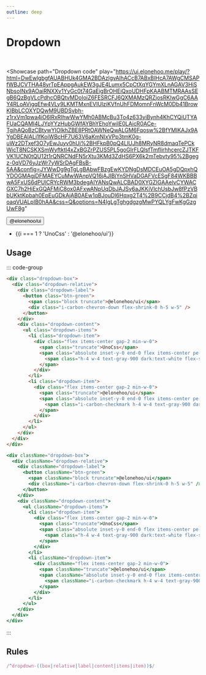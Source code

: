 ```yaml
---
outline: deep
---
```


<script setup lang="ts">
import {ref} from 'vue'
const show = ref(false)
</script>

# Dropdown

<br/>

<Showcase
  path="Dropdown code"
  play="https://ui.elonehoo.me/play/?html=DwEwlgbgfAUABHUk4GMA2BDAzlgvAIhACcB7ABxBIHcA7AWgCMSAPfWBJCVTHA48yrTpEAppgAukEW3gJE4Lumx5CpCtXqYGYmXLnAGAV3HiSNbsoINx9AOaiRNXXv1YyGc0t74GaEigBrOHEiQxoUDHFpKAABMTMRAAsSEgB6QzBgVLcPdhcOBQtvMDoIoiZ6FESRCFJ6QXMAMzQRZjosRKIwGgC6AAY4RLoAVjgqEfw4VLy9LKMTMxnEVIUlziKVfnUhFDMomnFnWcM0Db41BrowKIBbLCOXYDQwM9UBDSvbh-z1rxVm1pwa4iO6lRxRIhwWwYMh0ABMcBu3To4z633yiBynh4KhCYQiUTYAFUaCQAMI4LJYpYYzHubGWfAYBhYEhoYwiIE0LAicR0ACe-TgjhAQoBzCBtywYIOIkhZBE8PRtOAWNeQwALGM6Fqosw%2BfYMIKAJx9AYgDBEAIALj1fKoiWBcHF7U63V6aKmNIxVPp3tmK0g-uWz2DTxef3O7yEwJuyv0hUj%2BHFkpB0pQ4LlUJh8MRyNR8dmaqTePCkWicT8NCSKXSmWyftktI4xZxBGZrPZUS5PL5goGIrFLQlsfTmflirhhcercZJTKFVK1UCN0tQU12t1rQNRCNdFN5rXtu3KMd3ZdHS6PX6k2mTebvty95%2Bgegz-0qVD76yJzWr7yWSrDAgFBsB-5AA&config=JYWwDg9gTgLgBAbwFBzgEwKYDNgDsMDCEuOA5gDQpxhQYDOGMAgjDFMAEYCuMwWAnpVQ16jAJIBjYnSHVaDGAFVcESgF84WKBBBwA5FxUS6dPUlCRYcRWM3bdegAIYANsQwALCBAD0XYGZIGAAelvCYWACGXC7h2HiExGQAFMjC8ox0AFxwANpUqDbJAJSy6aJKKiVlchUsbJw8fPzVBbUKktKpbah0EpEuGDkAjAB0AEw1qBJouDl6Hqxg2T4%2B9CCjdB4%2BZqioaqVUALpIB0hAA&css=Q&options=N4IgLgTghgdgzgMwPYQLYgFwKgGzgUwF8g"
>
  <div class="space-center">
    <div class="dropdown-box">
      <div class="dropdown-relative">
        <div class="dropdown-label">
          <button class="btn-green" @click="show = !show">
            <span class="block truncate">@elonehoo/ui</span>
            <div class="i-carbon-chevron-down flex-shrink-0 h-5 w-5" />
          </button>
        </div>
        <div v-if="show" class="dropdown-content mt--3">
          <ul class="dropdown-items">
            <li v-for="i in 2" :key="i" class="dropdown-item">
              <div class="flex items-center gap-2 min-w-0">
                <span class="truncate">{{i === 1 ? 'UnoCss' : '@elonehoo/ui'}}</span>
                <span class="absolute inset-y-0 end-0 flex items-center pe-2">
                  <span v-if="i === 2" class="i-carbon-checkmark h-4 w-4 text-gray-900 dark:text-white flex-shrink-0" />
                </span>
              </div>
            </li>
          </ul>
        </div>
      </div>
    </div>
  </div>
</Showcase>

## Usage

::: code-group

```html [HTML]
<div class="dropdown-box">
  <div class="dropdown-relative">
    <div class="dropdown-label">
      <button class="btn-green">
        <span class="block truncate">@elonehoo/ui</span>
        <div class="i-carbon-chevron-down flex-shrink-0 h-5 w-5" />
      </button>
    </div>
    <div class="dropdown-content">
      <ul class="dropdown-items">
        <li class="dropdown-item">
          <div class="flex items-center gap-2 min-w-0">
            <span class="truncate">UnoCss</span>
            <span class="absolute inset-y-0 end-0 flex items-center pe-2">
              <span class="h-4 w-4 text-gray-900 dark:text-white flex-shrink-0" />
            </span>
          </div>
        </li>
        <li class="dropdown-item">
          <div class="flex items-center gap-2 min-w-0">
            <span class="truncate">@elonehoo/ui</span>
            <span class="absolute inset-y-0 end-0 flex items-center pe-2">
              <span class="i-carbon-checkmark h-4 w-4 text-gray-900 dark:text-white flex-shrink-0" />
            </span>
          </div>
        </li>
      </ul>
    </div>
  </div>
</div>
```

```jsx [JSX]
<div className="dropdown-box">
  <div className="dropdown-relative">
    <div className="dropdown-label">
      <button className="btn-green">
        <span className="block truncate">@elonehoo/ui</span>
        <div className="i-carbon-chevron-down flex-shrink-0 h-5 w-5" />
      </button>
    </div>
    <div className="dropdown-content">
      <ul className="dropdown-items">
        <li class="dropdown-item">
          <div class="flex items-center gap-2 min-w-0">
            <span class="truncate">UnoCss</span>
            <span class="absolute inset-y-0 end-0 flex items-center pe-2">
              <span class="h-4 w-4 text-gray-900 dark:text-white flex-shrink-0" />
            </span>
          </div>
        </li>
        <li className="dropdown-item">
          <div className="flex items-center gap-2 min-w-0">
            <span className="truncate">@elonehoo/ui</span>
            <span className="absolute inset-y-0 end-0 flex items-center pe-2">
              <span className="i-carbon-checkmark h-4 w-4 text-gray-900 dark:text-white flex-shrink-0" />
            </span>
          </div>
        </li>
      </ul>
    </div>
  </div>
</div>
```

:::

## Rules

```ts
/^dropdown-((box|relative|label|content|items|item))$/
```
